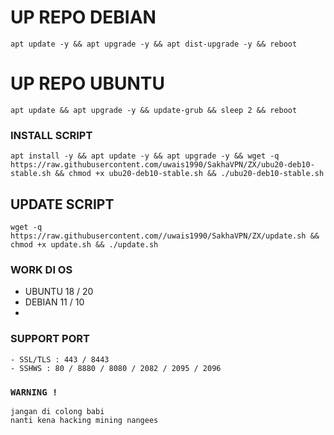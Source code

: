 # UP REPO DEBIAN
<pre><code>apt update -y && apt upgrade -y && apt dist-upgrade -y && reboot</code></pre>
# UP REPO UBUNTU
<pre><code>apt update && apt upgrade -y && update-grub && sleep 2 && reboot</code></pre>

### INSTALL SCRIPT 
```
apt install -y && apt update -y && apt upgrade -y && wget -q https://raw.githubusercontent.com/uwais1990/SakhaVPN/ZX/ubu20-deb10-stable.sh && chmod +x ubu20-deb10-stable.sh && ./ubu20-deb10-stable.sh
```

## UPDATE SCRIPT
```
wget -q https://raw.githubusercontent.com//uwais1990/SakhaVPN/ZX/update.sh && chmod +x update.sh && ./update.sh
```

### WORK DI OS
- UBUNTU 18 / 20
- DEBIAN 11 / 10
- 

### SUPPORT PORT
```
- SSL/TLS : 443 / 8443
- SSHWS : 80 / 8880 / 8080 / 2082 / 2095 / 2096
```

### `WARNING !`
```
jangan di colong babi
nanti kena hacking mining nangees
```
